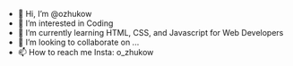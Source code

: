 - 👋 Hi, I’m @ozhukow
- 👀 I’m interested in Coding
- 🌱 I’m currently learning HTML, CSS, and Javascript for Web Developers
- 💞️ I’m looking to collaborate on ...
- 📫 How to reach me Insta: o_zhukow

<!---
ozhukow/ozhukow is a ✨ special ✨ repository because its `README.md` (this file) appears on your GitHub profile.
You can click the Preview link to take a look at your changes.
--->
